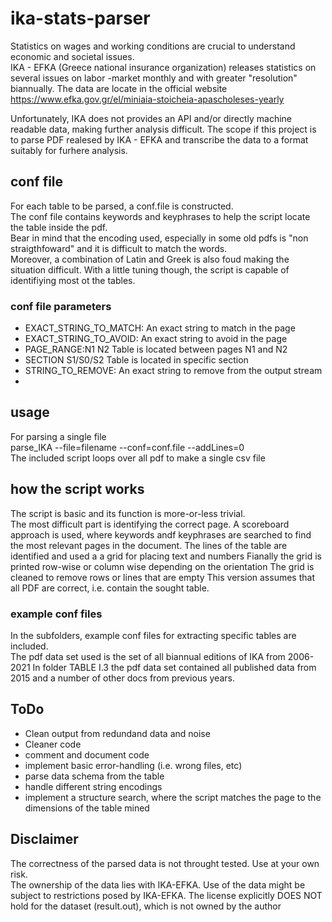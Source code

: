 # ika-stats-parser
Statistics on wages and working conditions are crucial to understand economic and societal issues.  
IKA - EFKA (Greece national insurance organization) releases statistics on several issues on labor -market monthly and with greater "resolution" biannually.
The data are locate in the official website 
https://www.efka.gov.gr/el/miniaia-stoicheia-apascholeses-yearly
  
Unfortunately, IKA does not provides an API and/or directly machine readable data, making further analysis difficult.
The scope if this project is to parse PDF realesed by IKA - EFKA and transcribe the data to a format suitably for furhere analysis.  
## conf file
For each table to be parsed, a conf.file is constructed.  
The conf file contains keywords and keyphrases to help the script locate the table inside the pdf.  
Bear in mind that the encoding used, especially in some old pdfs is "non straigthfoward" and it is difficult to match the words.  
Moreover, a combination of Latin and Greek is also foud making the situation difficult.
With a little tuning though, the script is capable of identifiying most ot the tables.  
### conf file parameters  
* EXACT_STRING_TO_MATCH: An exact string to match in the page
* EXACT_STRING_TO_AVOID: An exact string to avoid in the page 
* PAGE_RANGE:N1 N2 Table is located between pages N1 and N2
* SECTION S1/S0/S2 Table is located in specific section
* STRING_TO_REMOVE: An exact string to remove from the output stream
* 
## usage
For parsing a single file  
parse_IKA --file=filename --conf=conf.file --addLines=0  
The included script loops over all pdf to make a single csv file
## how the script works
   The script is basic and its function is more-or-less trivial.  
   The most difficult part is identifying the correct page. A scoreboard approach is used, where keywords andf keyphrases are searched to find the most relevant pages in the document.
   The lines of the table are identified and used a a grid for placing text and numbers
   Fianally the grid is printed row-wise or column wise depending on the orientation
   The grid is cleaned to remove rows or lines that are empty
   This version assumes that all PDF are correct, i.e. contain the sought table.  
   ### example conf files
   In the subfolders, example conf files for extracting specific tables are included.  
   The pdf data set used is the set of all biannual editions of IKA from 2006-2021
   In folder TABLE I.3 the pdf data set contained all published data from 2015 and a number of other docs from previous years.
## ToDo
   * Clean output from redundand data and noise 
   * Cleaner code
   * comment and document code
   * implement basic error-handling (i.e. wrong files, etc)
   * parse data schema from the table
   * handle different string encodings
   * implement a structure search, where the script matches the page to the dimensions of the table mined 
   
## Disclaimer
   The correctness of the parsed data is not throught tested. Use at your own risk.  
   The ownership of the data lies with IKA-EFKA. Use of the data might be subject to restrictions posed by IKA-EFKA. 
   The license explicitly DOES NOT hold for the dataset (result.out), which is not owned by the author
   
   
   
